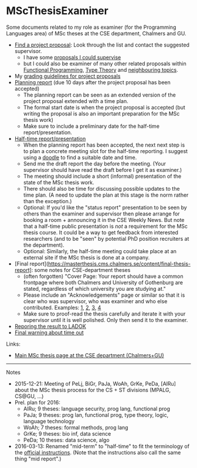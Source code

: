 # MScThesisExaminer

Some documents related to my role as examiner (for the Programming Languages area) of MSc theses at the CSE department, Chalmers and GU.

* [Find a project proposal](https://masterthesis.cms.chalmers.se/program-proposals): Look through the list and contact the suggested supervisor.
    * I have some [proposals I could supervise](https://masterthesis.cms.chalmers.se/supervisor/patrik-jansson)
    * but I could also be examiner of many other related proposals within [Functional Programming](https://masterthesis.cms.chalmers.se/proposal-keywords/functional-programming), [Type Theory](https://masterthesis.cms.chalmers.se/proposal-keywords/type-theory) and [neighbouring topics](https://masterthesis.cms.chalmers.se/proposal-keywords).
* My [grading guidelines for project proposals](grade_project_proposal.md)
* [Planning report](https://masterthesis.cms.chalmers.se/content/planning-report) (due 10 days after the project proposal has been accepted)
    * The planning report can be seen as an extended version of the project proposal extended with a time plan.
    * The formal start date is when the project proposal is accepted (but writing the proposal is also an important preparation for the MSc thesis work)
    * Make sure to include a preliminary date for the half-time report/presentation.
* [Half-time report/presentation](https://masterthesis.cms.chalmers.se/content/halftime-report)
    * When the planning report has been accepted, the next next step is to plan a concrete meeting slot for the half-time reporting. I suggest using a [doodle](http://doodle.com/) to find a suitable date and time.
    * Send me the draft report the day before the meeting. (Your supervisor should have read the draft before I get it as examiner.)
    * The meeting should include a short (informal) presentation of the state of the MSc thesis work.
    * There should also be time for discussing possible updates to the time plan. (A need to update the plan at this stage is the norm rather than the exception.)
    * Optional: If you'd like the "status report" presentation to be seen by others than the examiner and supervisor then please arrange for booking a room + announcing it in the CSE Weekly News. But note that a half-time public presentation is _not_ a requirement for the MSc thesis course. It could be a way to get feedback from interested researchers (and to be "seen" by potential PhD position recruiters at the department).
    * Optional: Similarly, the half-time meeting could take place at an external site if the MSc thesis is done at a company.
* [Final report](https://masterthesis.cms.chalmers.se/content/final-thesis-report]: some notes for CSE-department theses
    * (often forgotten) "Cover Page: Your report should have a common frontpage where both Chalmers and University of Gothenburg are stated, regardless of which university you are studying at."
    * Please include an "Acknowledgements" page or similar so that it is clear who was supervisor, who was examiner and who else contributed. Examples: [1](http://publications.lib.chalmers.se/records/fulltext/219016/219016.pdf), [2](http://publications.lib.chalmers.se/records/fulltext/225866/225866.pdf), [3](http://publications.lib.chalmers.se/records/fulltext/225931/225931.pdf), [4](http://publications.lib.chalmers.se/records/fulltext/235325/235325.pdf)
    * Make sure to proof-read the thesis carefully and iterate it with your supervisor until it is well polished. Only then send it to the examiner.
* [Reporing the result to LADOK](final_step.md)
* [Final warning about time out](timeout.txt)

Links:
* [Main MSc thesis page at the CSE department (Chalmers+GU)](https://masterthesis.cms.chalmers.se/)

----------------
Notes
* 2015-12-21: Meeting of PeLj, BiGr, PaJa, WoAh, GrKe, PeDa, [AlRu] about the MSc thesis process for the CS + ST divisions (MPALG, CS@GU, ...)
* Prel. plan for 2016:
    * AlRu;  9 theses: language security, prog lang, functional prog
    * PaJa;  9 theses: prog lan, functional prog, type theory, logic, language technology
    * WoAh;  7 theses: formal methods, prog lang
    * GrKe;  9 theses: bio inf, data science
    * PeDa; 10 theses: data science, algo
* 2016-03-13: Renamed "mid-term" to "half-time" to fit the terminology of the [official instructions](https://masterthesis.cms.chalmers.se/content/halftime-report). (Note that the instructions also call the same thing "mid report".)
